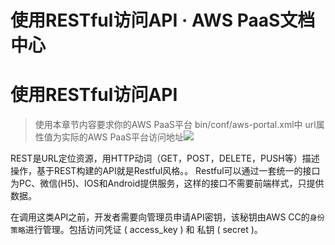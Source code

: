# 使用RESTful访问API · AWS PaaS文档中心

# 使用RESTful访问API

> 使用本章节内容要求你的AWS PaaS平台 bin/conf/aws-portal.xml中 url属性值为实际的AWS PaaS平台访问地址[![](https://docs.awspaas.com/reference-guide/aws-paas-api-guide/restful/0.png)](<0.png>)

REST是URL定位资源，用HTTP动词（GET，POST，DELETE，PUSH等）描述操作，基于REST构建的API就是Restful风格。。 Restful可以通过一套统一的接口为PC、微信(H5)、IOS和Android提供服务，这样的接口不需要前端样式，只提供数据。

在调用这类API之前，开发者需要向管理员申请API密钥，该秘钥由AWS CC的`身份策略`进行管理。包括访问凭证 ( access_key ) 和 私钥 ( secret )。
